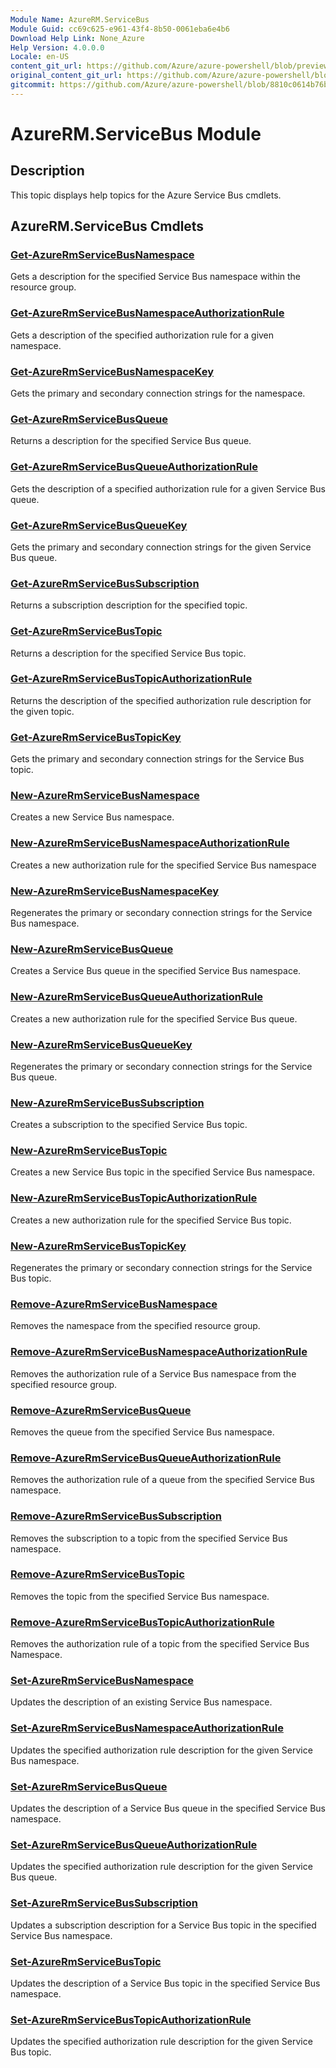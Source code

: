 ```yaml
---
Module Name: AzureRM.ServiceBus
Module Guid: cc69c625-e961-43f4-8b50-0061eba6e4b6
Download Help Link: None_Azure
Help Version: 4.0.0.0
Locale: en-US
content_git_url: https://github.com/Azure/azure-powershell/blob/preview/src/ResourceManager/ServiceBus/Commands.ServiceBus/help/AzureRM.ServiceBus.md
original_content_git_url: https://github.com/Azure/azure-powershell/blob/preview/src/ResourceManager/ServiceBus/Commands.ServiceBus/help/AzureRM.ServiceBus.md
gitcommit: https://github.com/Azure/azure-powershell/blob/8810c0614b76be8d014616888a4ae7733a452af9
---
```


# AzureRM.ServiceBus Module
## Description
This topic displays help topics for the Azure Service Bus cmdlets.

## AzureRM.ServiceBus Cmdlets
### [Get-AzureRmServiceBusNamespace](Get-AzureRmServiceBusNamespace.md)
Gets a description for the specified Service Bus namespace within the resource group.

### [Get-AzureRmServiceBusNamespaceAuthorizationRule](Get-AzureRmServiceBusNamespaceAuthorizationRule.md)
Gets a description of the specified authorization rule for a given namespace. 

### [Get-AzureRmServiceBusNamespaceKey](Get-AzureRmServiceBusNamespaceKey.md)
Gets the primary and secondary connection strings for the namespace.

### [Get-AzureRmServiceBusQueue](Get-AzureRmServiceBusQueue.md)
Returns a description for the specified Service Bus queue.

### [Get-AzureRmServiceBusQueueAuthorizationRule](Get-AzureRmServiceBusQueueAuthorizationRule.md)
Gets the description of a specified authorization rule for a given Service Bus queue. 

### [Get-AzureRmServiceBusQueueKey](Get-AzureRmServiceBusQueueKey.md)
Gets the primary and secondary connection strings for the given Service Bus queue.

### [Get-AzureRmServiceBusSubscription](Get-AzureRmServiceBusSubscription.md)
Returns a subscription description for the specified topic.

### [Get-AzureRmServiceBusTopic](Get-AzureRmServiceBusTopic.md)
Returns a description for the specified Service Bus topic.

### [Get-AzureRmServiceBusTopicAuthorizationRule](Get-AzureRmServiceBusTopicAuthorizationRule.md)
Returns the description of the specified authorization rule description for the given topic.

### [Get-AzureRmServiceBusTopicKey](Get-AzureRmServiceBusTopicKey.md)
Gets the primary and secondary connection strings for the Service Bus topic.

### [New-AzureRmServiceBusNamespace](New-AzureRmServiceBusNamespace.md)
Creates a new Service Bus namespace.

### [New-AzureRmServiceBusNamespaceAuthorizationRule](New-AzureRmServiceBusNamespaceAuthorizationRule.md)
Creates a new authorization rule for the specified Service Bus namespace

### [New-AzureRmServiceBusNamespaceKey](New-AzureRmServiceBusNamespaceKey.md)
Regenerates the primary or secondary connection strings for the Service Bus namespace.

### [New-AzureRmServiceBusQueue](New-AzureRmServiceBusQueue.md)
Creates a Service Bus queue in the specified Service Bus namespace.

### [New-AzureRmServiceBusQueueAuthorizationRule](New-AzureRmServiceBusQueueAuthorizationRule.md)
Creates a new authorization rule for the specified Service Bus queue.

### [New-AzureRmServiceBusQueueKey](New-AzureRmServiceBusQueueKey.md)
Regenerates the primary or secondary connection strings for the Service Bus queue.

### [New-AzureRmServiceBusSubscription](New-AzureRmServiceBusSubscription.md)
Creates a subscription to the specified Service Bus topic.

### [New-AzureRmServiceBusTopic](New-AzureRmServiceBusTopic.md)
Creates a new Service Bus topic in  the specified Service Bus namespace.

### [New-AzureRmServiceBusTopicAuthorizationRule](New-AzureRmServiceBusTopicAuthorizationRule.md)
Creates a new authorization rule for the specified Service Bus topic.

### [New-AzureRmServiceBusTopicKey](New-AzureRmServiceBusTopicKey.md)
Regenerates the primary or secondary connection strings for the Service Bus topic.

### [Remove-AzureRmServiceBusNamespace](Remove-AzureRmServiceBusNamespace.md)
Removes the namespace from the specified resource group. 

### [Remove-AzureRmServiceBusNamespaceAuthorizationRule](Remove-AzureRmServiceBusNamespaceAuthorizationRule.md)
Removes the authorization rule of a Service Bus namespace from the specified resource group.

### [Remove-AzureRmServiceBusQueue](Remove-AzureRmServiceBusQueue.md)
Removes the queue from the specified Service Bus namespace.

### [Remove-AzureRmServiceBusQueueAuthorizationRule](Remove-AzureRmServiceBusQueueAuthorizationRule.md)
Removes the authorization rule of a queue from the specified Service Bus namespace.

### [Remove-AzureRmServiceBusSubscription](Remove-AzureRmServiceBusSubscription.md)
Removes the subscription to a topic from the specified Service Bus namespace.

### [Remove-AzureRmServiceBusTopic](Remove-AzureRmServiceBusTopic.md)
Removes the topic from the specified Service Bus namespace.

### [Remove-AzureRmServiceBusTopicAuthorizationRule](Remove-AzureRmServiceBusTopicAuthorizationRule.md)
Removes the authorization rule of a topic from the specified Service Bus Namespace.

### [Set-AzureRmServiceBusNamespace](Set-AzureRmServiceBusNamespace.md)
Updates the description of an existing Service Bus namespace.

### [Set-AzureRmServiceBusNamespaceAuthorizationRule](Set-AzureRmServiceBusNamespaceAuthorizationRule.md)
Updates the specified authorization rule description for the given Service Bus namespace.

### [Set-AzureRmServiceBusQueue](Set-AzureRmServiceBusQueue.md)
Updates the description of a Service Bus queue in the specified Service Bus namespace.

### [Set-AzureRmServiceBusQueueAuthorizationRule](Set-AzureRmServiceBusQueueAuthorizationRule.md)
Updates the specified authorization rule description for the given Service Bus queue.

### [Set-AzureRmServiceBusSubscription](Set-AzureRmServiceBusSubscription.md)
Updates a subscription description for a Service Bus topic in the specified Service Bus namespace.

### [Set-AzureRmServiceBusTopic](Set-AzureRmServiceBusTopic.md)
Updates the description of a Service Bus topic in the specified Service Bus namespace.

### [Set-AzureRmServiceBusTopicAuthorizationRule](Set-AzureRmServiceBusTopicAuthorizationRule.md)
Updates the specified authorization rule description for the given Service Bus topic.

